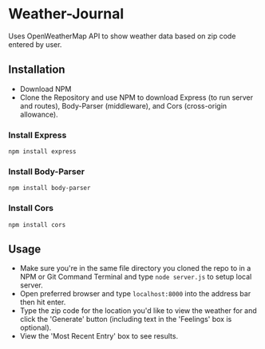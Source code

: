 # Weather-Journal
Uses OpenWeatherMap API to show weather data based on zip code entered by user. 

## Installation
- Download NPM
- Clone the Repository and use NPM to download Express (to run server and routes), Body-Parser (middleware), and Cors (cross-origin allowance). 

### Install Express
`npm install express`

### Install Body-Parser
`npm install body-parser`

### Install Cors
`npm install cors`

## Usage
- Make sure you're in the same file directory you cloned the repo to in a NPM or Git Command Terminal and type `node server.js` to setup local server. 
- Open preferred browser and type `localhost:8000` into the address bar then hit enter.
- Type the zip code for the location you'd like to view the weather for and click the 'Generate' button (including text in the 'Feelings' box is optional).
- View the 'Most Recent Entry' box to see results. 

